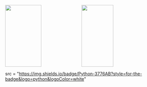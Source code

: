 <p>
  <img 
       width="48%" 
       min-width="420px" 
       height="200px" 
       align="left" 
       src="https://github-readme-stats.vercel.app/api?username=AllanDonato7&show_icons=true&theme=radical&&show_icons=true&hide_border=true "/>     
</p>

<p>
  <img 
       width="45%" 
       min-width="420px" 
       height="200px" 
       align="center" 
       src="https://github-readme-stats.vercel.app/api/top-langs/?username=AllanDonato7&theme=radical&hide_border=true"/>     
</p>




src = "https://img.shields.io/badge/Python-3776AB?style=for-the-badge&logo=python&logoColor=white"
